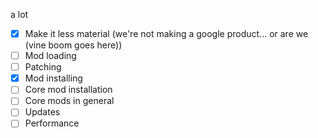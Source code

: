 a lot

-   [x] Make it less material (we're not making a google product... or are we (vine boom goes here))
-   [ ] Mod loading
-   [ ] Patching
-   [x] Mod installing
-   [ ] Core mod installation
-   [ ] Core mods in general
-   [ ] Updates
-   [ ] Performance

